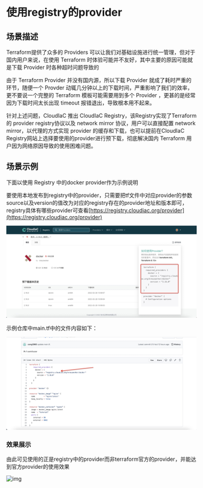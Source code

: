 # 使用registry的provider
## 场景描述

Terraform提供了众多的 Providers 可以让我们对基础设施进行统一管理，但对于国内用户来说，在使用 Terraform 时体验可能并不友好，其中主要的原因可能就是下载 Provider 时各种超时问题导致的

由于 Terraform Provider 并没有国内源，所以下载 Provider 就成了耗时严重的环节，随便一个 Provder 动辄几分钟以上的下载时间，严重影响了我们的效率，更不要说一个完整的 Terraform 模板可能需要用到多个 Provider ，更甚的是经常因为下载时间太长出现 timeout 报错退出，导致根本用不起来。

针对上述问题，CloudIaC 推出 CloudIaC Registry，该Registry实现了Terraform的 provider registry协议以及 network mirror 协议，用户可以直接配置 network mirror，以代理的方式实现 provider 的缓存和下载，也可以提前在CloudIaC Registry网站上选择要使用的provider进行预下载，彻底解决国内 Terraform 用户因为网络原因导致的使用困难问题。
## 场景示例
下面以使用 Registry 中的docker provider作为示例说明

要使用本地发布到registry中的provider，只需要把tf文件中对应provider的参数source以及version的值改为对应的registry存在的provider地址和版本即可，registry具体有哪些provider可查看[https://registry.cloudiac.org/provider](https://registry.cloudiac.org/provider)

![img](../images/use-provider1.png)

示例仓库中main.tf中的文件内容如下：

![img](../images/use-provider2.png)

### 效果展示

由此可见使用的正是registry中的provider而非terraform官方的provider，并能达到官方provider的使用效果

![img](../images/use-provider3.png)
